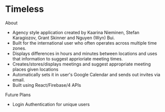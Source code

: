 # Timeless

About
- Agency style application created by Kaarina Nieminen, Stefan Karagiozov, Grant Skinner and Nguyen (Wyn) Bui.
- Built for the international user who often operates across multiple time zones.  
- Displays differences in hours and minutes between locations and uses that information to suggest apprioriate meeting times. 
- Creates/stores/displays meetings and suggest appropriate meeting places given locations
- Automatically sets it in user's Google Calendar and sends out invites via email. 
- Built using React/Firebase/4 APIs

Future Plans
- Login Authentication for unique users

